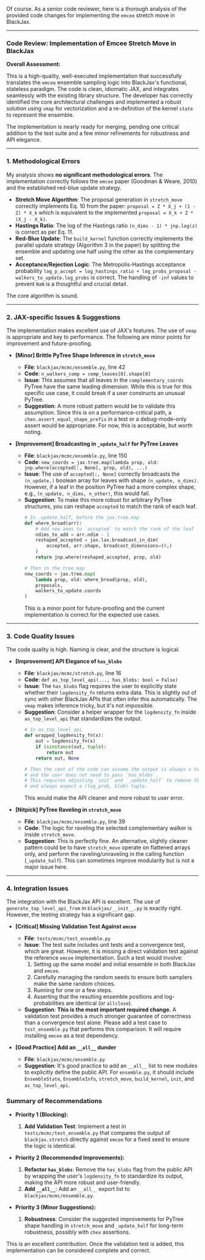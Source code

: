 Of course. As a senior code reviewer, here is a thorough analysis of the provided code changes for implementing the `emcee` stretch move in BlackJax.

***

### Code Review: Implementation of Emcee Stretch Move in BlackJax

**Overall Assessment:**

This is a high-quality, well-executed implementation that successfully translates the `emcee` ensemble sampling logic into BlackJax's functional, stateless paradigm. The code is clean, idiomatic JAX, and integrates seamlessly with the existing library structure. The developer has correctly identified the core architectural challenges and implemented a robust solution using `vmap` for vectorization and a re-definition of the kernel `state` to represent the ensemble.

The implementation is nearly ready for merging, pending one critical addition to the test suite and a few minor refinements for robustness and API elegance.

---

### 1. Methodological Errors

My analysis shows **no significant methodological errors**. The implementation correctly follows the `emcee` paper (Goodman & Weare, 2010) and the established red-blue update strategy.

-   **Stretch Move Algorithm**: The proposal generation in `stretch_move` correctly implements Eq. 10 from the paper: `proposal = Z * X_j + (1 - Z) * X_k` which is equivalent to the implemented `proposal = X_k + Z * (X_j - X_k)`.
-   **Hastings Ratio**: The log of the Hastings ratio `(n_dims - 1) * jnp.log(z)` is correct as per Eq. 11.
-   **Red-Blue Update**: The `build_kernel` function correctly implements the parallel update strategy (Algorithm 3 in the paper) by splitting the ensemble and updating one half using the other as the complementary set.
-   **Acceptance/Rejection Logic**: The Metropolis-Hastings acceptance probability `log_p_accept = log_hastings_ratio + log_probs_proposal - walkers_to_update.log_probs` is correct. The handling of `-inf` values to prevent `NaN` is a thoughtful and crucial detail.

The core algorithm is sound.

---

### 2. JAX-specific Issues & Suggestions

The implementation makes excellent use of JAX's features. The use of `vmap` is appropriate and key to performance. The following are minor points for improvement and future-proofing.

-   **[Minor] Brittle PyTree Shape Inference in `stretch_move`**
    -   **File**: `blackjax/mcmc/ensemble.py`, line 42
    -   **Code**: `n_walkers_comp = comp_leaves[0].shape[0]`
    -   **Issue**: This assumes that all leaves in the `complementary_coords` PyTree have the same leading dimension. While this is true for this specific use case, it could break if a user constructs an unusual PyTree.
    -   **Suggestion**: A more robust pattern would be to validate this assumption. Since this is on a performance-critical path, a `chex.assert_equal_shape_prefix` in a test or a debug-mode-only assert would be appropriate. For now, this is acceptable, but worth noting.

-   **[Improvement] Broadcasting in `_update_half` for PyTree Leaves**
    -   **File**: `blackjax/mcmc/ensemble.py`, line 150
    -   **Code**: `new_coords = jax.tree.map(lambda prop, old: jnp.where(accepted[:, None], prop, old), ...)`
    -   **Issue**: The use of `accepted[:, None]` correctly broadcasts the `(n_update,)` boolean array for leaves with shape `(n_update, n_dims)`. However, if a leaf in the position PyTree had a more complex shape, e.g., `(n_update, n_dims, n_other)`, this would fail.
    -   **Suggestion**: To make this more robust for arbitrary PyTree structures, you can reshape `accepted` to match the rank of each leaf.
        ```python
        # In _update_half, before the jax.tree.map
        def where_broad(arr):
            # Add new axes to `accepted` to match the rank of the leaf
            ndims_to_add = arr.ndim - 1 
            reshaped_accepted = jax.lax.broadcast_in_dim(
                accepted, arr.shape, broadcast_dimensions=(0,)
            )
            return jnp.where(reshaped_accepted, prop, old)

        # Then in the tree_map
        new_coords = jax.tree.map(
            lambda prop, old: where_broad(prop, old), 
            proposals, 
            walkers_to_update.coords
        )
        ```
        This is a minor point for future-proofing and the current implementation is correct for the expected use cases.

---

### 3. Code Quality Issues

The code quality is high. Naming is clear, and the structure is logical.

-   **[Improvement] API Elegance of `has_blobs`**
    -   **File**: `blackjax/mcmc/stretch.py`, line 16
    -   **Code**: `def as_top_level_api(..., has_blobs: bool = False)`
    -   **Issue**: The `has_blobs` flag requires the user to explicitly state whether their `logdensity_fn` returns extra data. This is slightly out of sync with other BlackJax APIs that often infer this automatically. The `vmap` makes inference tricky, but it's not impossible.
    -   **Suggestion**: Consider a helper wrapper for the `logdensity_fn` inside `as_top_level_api` that standardizes the output.
        ```python
        # In as_top_level_api
        def wrapped_logdensity_fn(x):
            out = logdensity_fn(x)
            if isinstance(out, tuple):
                return out
            return out, None
        
        # Then the rest of the code can assume the output is always a tuple,
        # and the user does not need to pass `has_blobs`.
        # This requires adjusting `init` and `_update_half` to remove the `if/else` logic
        # and always expect a (log_prob, blob) tuple.
        ```
        This would make the API cleaner and more robust to user error.

-   **[Nitpick] PyTree Raveling in `stretch_move`**
    -   **File**: `blackjax/mcmc/ensemble.py`, line 39
    -   **Code**: The logic for raveling the selected complementary walker is inside `stretch_move`.
    -   **Suggestion**: This is perfectly fine. An alternative, slightly cleaner pattern could be to have `stretch_move` operate on flattened arrays only, and perform the raveling/unraveling in the calling function (`_update_half`). This can sometimes improve modularity but is not a major issue here.

---

### 4. Integration Issues

The integration with the BlackJax API is excellent. The use of `generate_top_level_api_from` in `blackjax/__init__.py` is exactly right. However, the testing strategy has a significant gap.

-   **[Critical] Missing Validation Test Against `emcee`**
    -   **File**: `tests/mcmc/test_ensemble.py`
    -   **Issue**: The test suite includes unit tests and a convergence test, which are great. However, it is missing a direct validation test against the reference `emcee` implementation. Such a test would involve:
        1.  Setting up the same model and initial ensemble in both BlackJax and `emcee`.
        2.  Carefully managing the random seeds to ensure both samplers make the same random choices.
        3.  Running for one or a few steps.
        4.  Asserting that the resulting ensemble positions and log-probabilities are identical (or `allclose`).
    -   **Suggestion**: **This is the most important required change.** A validation test provides a much stronger guarantee of correctness than a convergence test alone. Please add a test case to `test_ensemble.py` that performs this comparison. It will require installing `emcee` as a test dependency.

-   **[Good Practice] Add an `__all__` dunder**
    -   **File**: `blackjax/mcmc/ensemble.py`
    -   **Suggestion**: It's good practice to add an `__all__` list to new modules to explicitly define the public API. For `ensemble.py`, it should include `EnsembleState`, `EnsembleInfo`, `stretch_move`, `build_kernel`, `init`, and `as_top_level_api`.

### Summary of Recommendations

-   **Priority 1 (Blocking):**
    1.  **Add Validation Test**: Implement a test in `tests/mcmc/test_ensemble.py` that compares the output of `blackjax.stretch` directly against `emcee` for a fixed seed to ensure the logic is identical.

-   **Priority 2 (Recommended Improvements):**
    1.  **Refactor `has_blobs`**: Remove the `has_blobs` flag from the public API by wrapping the user's `logdensity_fn` to standardize its output, making the API more robust and user-friendly.
    2.  **Add `__all__`**: Add an `__all__` export list to `blackjax/mcmc/ensemble.py`.

-   **Priority 3 (Minor Suggestions):**
    1.  **Robustness**: Consider the suggested improvements for PyTree shape handling in `stretch_move` and `_update_half` for long-term robustness, possibly with `chex` assertions.

This is an excellent contribution. Once the validation test is added, this implementation can be considered complete and correct.